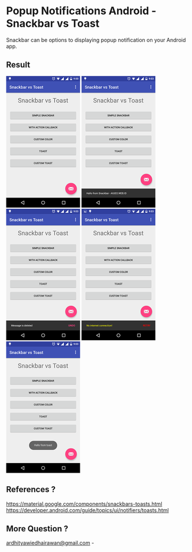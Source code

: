Popup Notifications Android - Snackbar vs Toast
==============================

Snackbar can be options to displaying popup notification on your Android app.


Result
--------------
<img src="screencapture/picture1.png" width="200"/>
<img src="screencapture/picture2.png" width="200"/>
<img src="screencapture/picture3.png" width="200"/>
<img src="screencapture/picture4.png" width="200"/>
<img src="screencapture/picture5.png" width="200"/>

References ?
--------------
<a href="https://material.google.com/components/snackbars-toasts.html">https://material.google.com/components/snackbars-toasts.html</a>
<a href="https://developer.android.com/guide/topics/ui/notifiers/toasts.html">https://developer.android.com/guide/topics/ui/notifiers/toasts.html</a>

More Question ?
--------------
ardhityawiedhairawan@gmail.com  -
